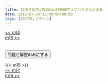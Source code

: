 ```yaml
---
title: 15周年記念★第15回★24時間マラソンウミガメ大会
date: 2017-07-30T12:00:00+09:00
tags: [2017年,マラソン]
---
```

<div class="th_left"><a href="../m14"><< m14</a></div>
<div class="th_right"><a href="../m16">m16 >></a></div>
<br><br>
<script src="../../js/cupsoup.js"></script>
<form>
<input type="button" value="問題と解説のみにする" onClick="toggleCupsoup()">
</form>
{{< m15 >}}
<div class="th_left"><a href="../m14"><< m14</a></div>
<div class="th_right"><a href="../m16">m16 >></a></div>